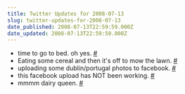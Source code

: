 ```yaml
---
title: Twitter Updates for 2008-07-13
slug: twitter-updates-for-2008-07-13
date_published: 2008-07-13T22:59:59.000Z
date_updated: 2008-07-13T22:59:59.000Z
---
```


- time to go to bed. oh yes. [#](http://twitter.com/joelgoodman/statuses/856976229)
- Eating some cereal and then it's off to mow the lawn. [#](http://twitter.com/joelgoodman/statuses/857192910)
- uploading some dublin/portugal photos to facebook. [#](http://twitter.com/joelgoodman/statuses/857243530)
- this facebook upload has NOT been working. [#](http://twitter.com/joelgoodman/statuses/857422690)
- mmmm dairy queen. [#](http://twitter.com/joelgoodman/statuses/857554760)
